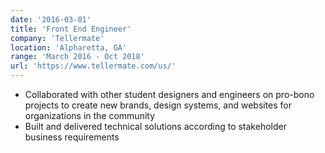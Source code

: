 ```yaml
---
date: '2016-03-01'
title: 'Front End Engineer'
company: 'Tellermate'
location: 'Alpharetta, GA'
range: 'March 2016 - Oct 2018'
url: 'https://www.tellermate.com/us/'
---
```


- Collaborated with other student designers and engineers on pro-bono projects to create new brands, design systems, and websites for organizations in the community
- Built and delivered technical solutions according to stakeholder business requirements
